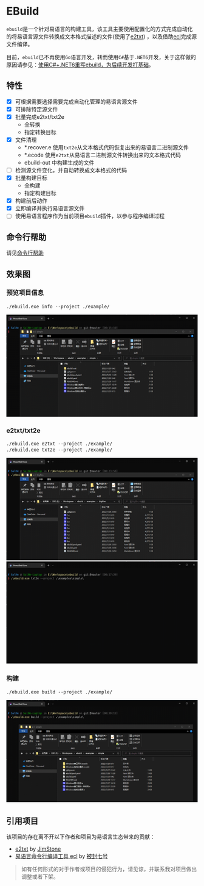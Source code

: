# EBuild

`ebuild`是一个针对易语言的构建工具，该工具主要使用配置化的方式完成自动化的将易语言源文件转换成文本格式描述的文件(使用了[e2txt](http://e2ee.jimstone.com.cn/downloads/))
，以及借助[ecl](https://bbs.125.la/forum.php?mod=viewthread&tid=14553929&highlight=ecl)完成源文件编译。

目前，`ebuild`已不再使用`Go`语言开发，转而使用`C#`基于`.NET6`开发，关于这样做的原因请参见：[使用C#+.NET6重写ebuild，为后续开发打基础](https://github.com/SalHe/ebuild/pull/1)。

## 特性

- [x] 可根据需要选择需要完成自动化管理的易语言源文件
- [x] 可排除特定源文件
- [x] 批量完成e2txt/txt2e
    - 全转换
    - 指定转换目标
- [x] 文件清理
    - *.recover.e 使用`txt2e`从文本格式代码恢复出来的易语言二进制源文件
    - *.ecode 使用`e2txt`从易语言二进制源文件转换出来的文本格式代码
    - ebuild-out 中构建生成的文件
- [ ] 检测源文件变化，并自动转换成文本格式的代码
- [x] 批量构建目标
    - 全构建
    - 指定构建目标
- [x] 构建前后动作
- [x] 立即编译并执行易语言源文件
- [ ] 使用易语言程序作为当前项目`ebuild`插件，以参与程序编译过程

## 命令行帮助

请见[命令行帮助](./cli/)

## 效果图

### 预览项目信息

```shell
./ebuild.exe info --project ./example/
```

![查看项目信息](./imgs/info.gif)

### e2txt/txt2e

```shell
./ebuild.exe e2txt --project ./example/
./ebuild.exe txt2e --project ./example/
```

![e2txt](./imgs/e2txt.gif)
![txt2e](./imgs/txt2e.gif)

### 构建

```shell
./ebuild.exe build --project ./example/
```

![构建项目](./imgs/build.gif)

## 引用项目

该项目的存在离不开以下作者和项目为易语言生态带来的贡献：

- [e2txt](http://e2ee.jimstone.com.cn/) by [JimStone](http://e2ee.jimstone.com.cn/)
- [易语言命令行编译工具 ecl](https://bbs.125.la/forum.php?mod=viewthread&tid=14553929&highlight=ecl)
  by [被封七号](https://bbs.125.la/home.php?mod=space&uid=504218&do=thread&type=thread&view=me&from=space)

> 如有任何形式的对于作者或项目的侵犯行为，请见谅，并联系我对项目做出调整或者下架。
